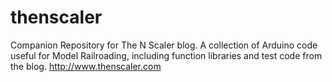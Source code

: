 # thenscaler
Companion Repository for The N Scaler blog. A collection of Arduino code useful for Model Railroading, including function libraries and test code from the blog. http://www.thenscaler.com
